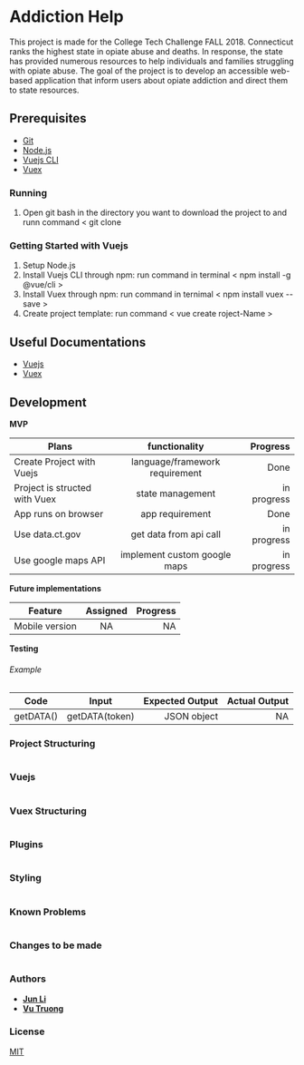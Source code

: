 # Addiction Help
This project is made for the College Tech Challenge FALL 2018. Connecticut ranks the highest state in opiate abuse and deaths. In response, the state has provided numerous resources to help individuals and families struggling with opiate abuse. The goal of the project is to develop an accessible web-based application that inform users about opiate addiction and direct them to state resources.
## Prerequisites
* [Git](https://git-scm.com/downloads)
* [Node.js](https://nodejs.org/en/)
* [Vuejs CLI](https://cli.vuejs.org/guide/installation.html)
* [Vuex](https://vuex.vuejs.org/installation.html)

### Running
1. Open git bash in the directory you want to download the project to and runn command < git clone 

### Getting Started with Vuejs
1. Setup Node.js
2. Install Vuejs CLI through npm: run command in terminal < npm install -g @vue/cli >
3. Install Vuex through npm: run command in ternimal < npm install vuex --save >
4. Create project template: run command < vue create roject-Name >

## Useful Documentations
* [Vuejs](https://vuex.vuejs.org/)
* [Vuex](https://vuejs.org/v2/guide/index.html)

## Development
**MVP**

| Plans        | functionality    | Progress  |
| ------------- |:-------------:| -----:|
| Create Project with Vuejs      | language/framework requirement |  Done  |
|   Project is structed with Vuex    | state management     |  in progress   |
|App runs on browser | app requirement| Done|
| Use data.ct.gov  | get data from api call    |    in progress    |
| Use google maps API  | implement custom google maps     |    in progress    |

**Future implementations**

| Feature        | Assigned     | Progress  |
| ------------- |:-------------:| -----:|
| Mobile version | NA |  NA  |

**Testing**
###### Example

| Code        | Input     | Expected Output  | Actual Output |
| ------------- |:-------------:| -----:| ----------:|
| getDATA()| getDATA(token) |  JSON object  | NA |
### Project Structuring
```

```
### Vuejs
```

```
### Vuex Structuring
```

```
### Plugins
```

```
### Styling
```

```
### Known Problems
```

```
### Changes to be made
```

```
### Authors
* [**Jun Li**](https://github.com/june11084)
* [**Vu Truong**](https://github.com/hirovu)

### License
[MIT](https://choosealicense.com/licenses/mit/)
